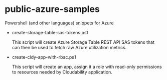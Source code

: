 # public-azure-samples
Powershell (and other languages) snippets for Azure
* create-storage-table-sas-tokens.ps1

   This script will create Azure Storage Table REST API SAS tokens that can then be used to fetch raw Azure utilization metrics. 
* create-cldy-app-with-rbac.ps1

   This script will create an app, assign it a role with read-only permissions to resources needed by Cloudability application.

